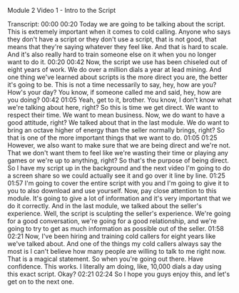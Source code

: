 Module 2 Video 1 - Intro to the Script

Transcript:
00:00
00:20
Today we are going to be talking about the script. This is extremely important when it comes to cold calling. Anyone who says they don't have a script or they don't use a script, that is not good, that means that they're saying whatever they feel like. And that is hard to scale. And it's also really hard to train someone else on it when you no longer want to do it.
00:20
00:42
Now, the script we use has been chiseled out of eight years of work. We do over a million dials a year at lead mining. And one thing we've learned about scripts is the more direct you are, the better it's going to be. This is not a time necessarily to say, hey, how are you? How's your day? You know, if someone called me and said, hey, how are you doing?
00:42
01:05
Yeah, get to it, brother. You know, I don't know what we're talking about here, right? So this is time we get direct. We want to respect their time. We want to mean business. Now, we do want to have a good attitude, right? We talked about that in the last module. We do want to bring an octave higher of energy than the seller normally brings, right? So that is one of the more important things that we want to do.
01:05
01:25
However, we also want to make sure that we are being direct and we're not. That we don't want them to feel like we're wasting their time or playing any games or we're up to anything, right? So that's the purpose of being direct. So I have my script up in the background and the next video I'm going to do a screen share so we could actually see it and go over it line by line.
01:25
01:57
I'm going to cover the entire script with you and I'm going to give it to you to also download and use yourself. Now, pay close attention to this module. It's going to give a lot of information and it's very important that we do it correctly. And in the last module, we talked about the seller's experience. Well, the script is sculpting the seller's experience. We're going for a good conversation, we're going for a good relationship, and we're going to try to get as much information as possible out of the seller.
01:58
02:21
Now, I've been hiring and training cold callers for eight years like we've talked about. And one of the things my cold callers always say the most is I can't believe how many people are willing to talk to me right now. That is a magical statement. So when you're going out there. Have confidence. This works. I literally am doing, like, 10,000 dials a day using this exact script. Okay?
02:21
02:24
So I hope you guys enjoy this, and let's get on to the next one.